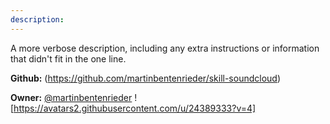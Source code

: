 ```yaml
---
description: 
---
```

A more verbose description, including any extra instructions or
information that didn't fit in the one line.

**Github:** (https://github.com/martinbentenrieder/skill-soundcloud)

**Owner:** [@martinbentenrieder](https://github.com/martinbentenrieder) ![https://avatars2.githubusercontent.com/u/24389333?v=4]

